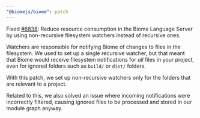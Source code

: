 ```yaml
---
"@biomejs/biome": patch
---
```


Fixed [#6838](https://github.com/biomejs/biome/issues/6838): Reduce resource consumption in the Biome Language Server by using non-recursive filesystem watchers instead of recursive ones.

Watchers are responsible for notifying Biome of changes to files in the filesystem. We used to set up a single recursive watcher, but that meant that Biome would receive filesystem notifications for _all_ files in your project, even for ignored folders such as `build/` or `dist/` folders.

With this patch, we set up non-recursive watchers only for the folders that are relevant to a project.

Related to this, we also solved an issue where incoming notifications were incorrectly filtered, causing ignored files to be processed and stored in our module graph anyway.
